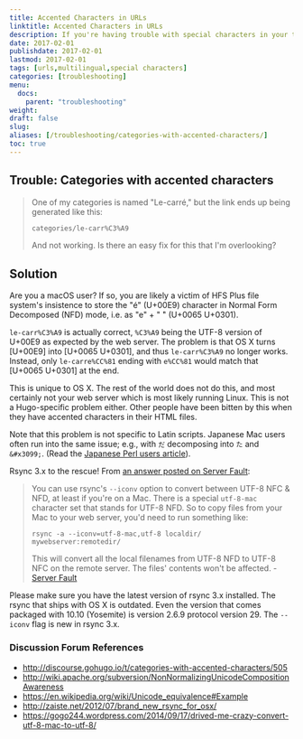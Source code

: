 ```yaml
---
title: Accented Characters in URLs
linktitle: Accented Characters in URLs
description: If you're having trouble with special characters in your taxonomies or titles adding odd characters to your URLs.
date: 2017-02-01
publishdate: 2017-02-01
lastmod: 2017-02-01
tags: [urls,multilingual,special characters]
categories: [troubleshooting]
menu:
  docs:
    parent: "troubleshooting"
weight:
draft: false
slug:
aliases: [/troubleshooting/categories-with-accented-characters/]
toc: true
---
```


## Trouble: Categories with accented characters

> One of my categories is named "Le-carré," but the link ends up being generated like this:
>
> ```bash
> categories/le-carr%C3%A9
> ```
>
> And not working. Is there an easy fix for this that I'm overlooking?

## Solution

Are you a macOS user? If so, you are likely a victim of HFS Plus file system's insistence to store the "é" (U+00E9) character in Normal Form Decomposed (NFD) mode, i.e. as "e" + "  ́" (U+0065 U+0301).

`le-carr%C3%A9` is actually correct, `%C3%A9` being the UTF-8 version of U+00E9 as expected by the web server. The problem is that OS X turns [U+00E9] into [U+0065 U+0301], and thus `le-carr%C3%A9` no longer works.  Instead, only `le-carre%CC%81` ending with `e%CC%81` would match that [U+0065 U+0301] at the end.

This is unique to OS X. The rest of the world does not do this, and most certainly not your web server which is most likely running Linux. This is not a Hugo-specific problem either. Other people have been bitten by this when they have accented characters in their HTML files.

Note that this problem is not specific to Latin scripts. Japanese Mac users often run into the same issue; e.g., with `だ` decomposing into `た` and `&#x3099;`. (Read the [Japanese Perl users article][]).

Rsync 3.x to the rescue! From [an answer posted on Server Fault][]:

> You can use rsync's `--iconv` option to convert between UTF-8 NFC & NFD, at least if you're on a Mac. There is a special `utf-8-mac` character set that stands for UTF-8 NFD. So to copy files from your Mac to your web server, you'd need to run something like:
>
> `rsync -a --iconv=utf-8-mac,utf-8 localdir/ mywebserver:remotedir/`
>
> This will convert all the local filenames from UTF-8 NFD to UTF-8 NFC on the remote server. The files' contents won't be affected. - [Server Fault][]

Please make sure you have the latest version of rsync 3.x installed. The rsync that ships with OS X is outdated. Even the version that comes packaged with 10.10 (Yosemite) is version 2.6.9 protocol version 29. The `--iconv` flag is new in rsync 3.x.

### Discussion Forum References

* http://discourse.gohugo.io/t/categories-with-accented-characters/505
* http://wiki.apache.org/subversion/NonNormalizingUnicodeCompositionAwareness
* https://en.wikipedia.org/wiki/Unicode_equivalence#Example
* http://zaiste.net/2012/07/brand_new_rsync_for_osx/
* https://gogo244.wordpress.com/2014/09/17/drived-me-crazy-convert-utf-8-mac-to-utf-8/

[an Answer posted on Server Fault]: http://serverfault.com/questions/397420/converting-utf-8-nfd-filenames-to-utf-8-nfc-in-either-rsync-or-afpd "Converting UTF-8 NFD filenames to UTF-8 NFC in either rsync or afpd, Server Fault Discussion"
[Japanese Perl users article]: http://perl-users.jp/articles/advent-calendar/2010/english/24 "Encode::UTF8Mac makes you happy while handling file names on MacOSX"
[Server Fault]: http://serverfault.com/questions/397420/converting-utf-8-nfd-filenames-to-utf-8-nfc-in-either-rsync-or-afpd "Converting UTF-8 NFD filenames to UTF-8 NFC in either rsync or afpd, Server Fault Discussion"
